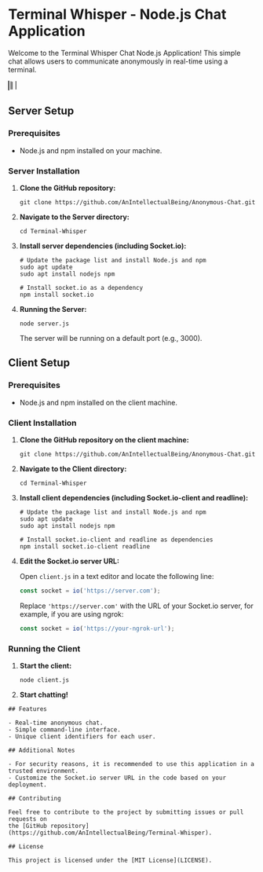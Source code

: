 
# Terminal Whisper - Node.js Chat Application

Welcome to the Terminal Whisper Chat Node.js Application! This simple chat allows users to communicate
anonymously in real-time using a terminal.


<svg width="20" height="20" xmlns="https://www.svgrepo.com/show/361365/terminal-bash.svg" fill="currentColor" class="bi bi-terminal" viewBox="0 0 16 16">
  <path d="M.75 0A.75.75 0 0 0 0 .75v14.5a.75.75 0 0 0 1.5 0V.75A.75.75 0 0 0 .75 0zM5 1.5a.5.5 0 0 0-1 0V14a.5.5 0 0 0 1 0V1.5zm2 .5a.5.5 0 0 0-1 0V14a.5.5 0 0 0 1 0V2zm6-1a.5.5 0 0 0-1 0V14a.5.5 0 0 0 1 0V1.5z"/>
</svg>


## Server Setup

### Prerequisites

- Node.js and npm installed on your machine.

### Server Installation

1. **Clone the GitHub repository:**

   ```
   git clone https://github.com/AnIntellectualBeing/Anonymous-Chat.git
   ```

2. **Navigate to the Server directory:**

   ```
   cd Terminal-Whisper
   ```

3. **Install server dependencies (including Socket.io):**

   ```
   # Update the package list and install Node.js and npm
   sudo apt update
   sudo apt install nodejs npm

   # Install socket.io as a dependency
   npm install socket.io
   ```

4. **Running the Server:**

   ```
   node server.js
   ```

   The server will be running on a default port (e.g., 3000).

## Client Setup

### Prerequisites

- Node.js and npm installed on the client machine.


### Client Installation

1. **Clone the GitHub repository on the client machine:**

   ```
   git clone https://github.com/AnIntellectualBeing/Anonymous-Chat.git
   ```

2. **Navigate to the Client directory:**

   ```
   cd Terminal-Whisper
   ```

3. **Install client dependencies (including Socket.io-client and readline):**

   ```
   # Update the package list and install Node.js and npm
   sudo apt update
   sudo apt install nodejs npm

   # Install socket.io-client and readline as dependencies
   npm install socket.io-client readline
   ```

4. **Edit the Socket.io server URL:**

   Open `client.js` in a text editor and locate the following line:

   ```javascript
   const socket = io('https://server.com');
   ```

   Replace `'https://server.com'` with the URL of your Socket.io server,
    for example, if you are using ngrok:

   ```javascript
   const socket = io('https://your-ngrok-url');
   ```

### Running the Client

1. **Start the client:**

   ```
   node client.js
   ```

2. **Start chatting!**
```
## Features

- Real-time anonymous chat.
- Simple command-line interface.
- Unique client identifiers for each user.

## Additional Notes

- For security reasons, it is recommended to use this application in a trusted environment.
- Customize the Socket.io server URL in the code based on your deployment.

## Contributing

Feel free to contribute to the project by submitting issues or pull requests on 
the [GitHub repository](https://github.com/AnIntellectualBeing/Terminal-Whisper).

## License

This project is licensed under the [MIT License](LICENSE).
```

